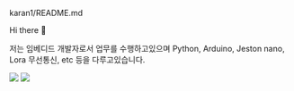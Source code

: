 karan1/README.md

Hi there 👋 

저는 임베디드 개발자로서 업무를 수행하고있으며 Python, Arduino, Jeston nano, Lora 무선통신, etc 등을 다루고있습니다.

<img src="https://img.shields.io/badge/seoyouwon@gmail.com-181717?style=flat-square&logo=Github&logoColor=white"/>
<img src="https://img.shields.io/badge/Arduino-2300979D?style=flat-square&logo=Arduino&logoColor=white"/>
